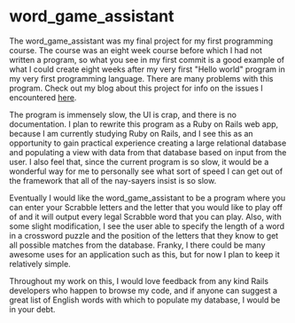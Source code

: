 word_game_assistant
===================
<p>
  The word_game_assistant was my final project for my first programming course. The course was an
  eight week course before which I had not written a program, so what you see in my first commit is a
  good example of what I could create eight weeks after my very first "Hello world" program in my very
  first programming language. There are many problems with this program. Check out my blog about
  this project for info on the issues I encountered 
<a href="http://bullardamitchell.wordpress.com/2013/05/13/h1a-quest-to-discover-things-ive-already-been-given-h1/">here<a>.
</p>
<p>
  The program is immensely slow, the UI is crap, and there is no documentation. I plan to rewrite this
  program as a Ruby on Rails web app, because I am currently studying Ruby on Rails, and I see this
  as an opportunity to gain practical experience creating a large relational database and populating a
  view with data from that database based on input from the user. I also feel that, since the current
  program is so slow, it would be a wonderful way for me to personally see what sort of speed I can
  get out of the framework that all of the nay-sayers insist is so slow.
</p>
<p>
  Eventually I would like the word_game_assistant to be a program where you can enter your Scrabble
  letters and the letter that you would like to play off of and it will output every legal Scrabble word that
  you can play. Also,  with some slight modification, I see the user able to specify the length of a word
  in a crossword puzzle and the position of the letters that they know to get all possible matches from
  the database. Franky, I there could be many awesome uses for an application such as this, but for now
  I plan to keep it relatively simple.
</p>
<p>
  Throughout my work on this, I would love feedback from any kind Rails developers who happen to
  browse my code, and if anyone can suggest a great list of English words with which to populate my
  database, I would be in your debt.
</p>

